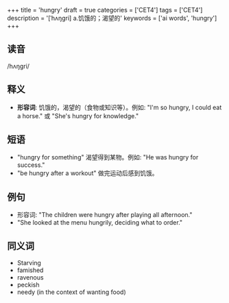 +++
title = 'hungry'
draft = true
categories = ['CET4']
tags = ['CET4']
description = '[ˈhʌŋgri] a.饥饿的；渴望的'
keywords = ['ai words', 'hungry']
+++

## 读音
/hʌŋɡri/

## 释义
- **形容词**: 饥饿的，渴望的（食物或知识等）。例如: "I'm so hungry, I could eat a horse." 或 "She's hungry for knowledge."

## 短语
- "hungry for something" 渴望得到某物。例如: "He was hungry for success."
- "be hungry after a workout" 做完运动后感到饥饿。

## 例句
- 形容词: "The children were hungry after playing all afternoon."
- "She looked at the menu hungrily, deciding what to order."

## 同义词
- Starving
- famished
- ravenous
- peckish
- needy (in the context of wanting food)
